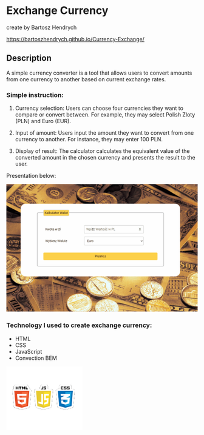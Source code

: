 
# Exchange Currency
create by Bartosz Hendrych

https://bartoszhendrych.github.io/Currency-Exchange/

## Description 

A simple currency converter is a tool that allows users to convert amounts from one currency to another based on current exchange rates.

### Simple instruction: 

1. Currency selection: Users can choose four currencies they want to compare or convert between. For example, they may select Polish Zloty (PLN) and Euro (EUR).

2. Input of amount: Users input the amount they want to convert from one currency to another. For instance, they may enter 100 PLN.

3. Display of result: The calculator calculates the equivalent value of the converted amount in the chosen currency and presents the result to the user.

Presentation below:

![gif](image/Animation.gif)

### Technology I used to create exchange currency:
- HTML
- CSS
- JavaScript
- Convection BEM

![imagehtmlcssJS](image/obrazhtml1.png)
 
